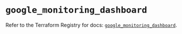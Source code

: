 # `google_monitoring_dashboard`

Refer to the Terraform Registry for docs: [`google_monitoring_dashboard`](https://registry.terraform.io/providers/hashicorp/google-beta/5.11.0/docs/resources/google_monitoring_dashboard).
